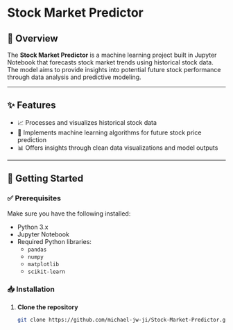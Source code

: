 # Stock Market Predictor

## 🧠 Overview

The **Stock Market Predictor** is a machine learning project built in Jupyter Notebook that forecasts stock market trends using historical stock data. The model aims to provide insights into potential future stock performance through data analysis and predictive modeling.

---

## ✨ Features

- 📈 Processes and visualizes historical stock data
- 🤖 Implements machine learning algorithms for future stock price prediction
- 📊 Offers insights through clean data visualizations and model outputs

---

## 🚀 Getting Started

### ✅ Prerequisites

Make sure you have the following installed:

- Python 3.x  
- Jupyter Notebook  
- Required Python libraries:
  - `pandas`
  - `numpy`
  - `matplotlib`
  - `scikit-learn`

### 📥 Installation

1. **Clone the repository**
   ```bash
   git clone https://github.com/michael-jw-ji/Stock-Market-Predictor.git
